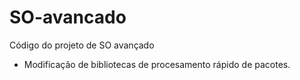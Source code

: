# SO-avancado
Código do projeto de SO avançado 

* Modificação de bibliotecas de procesamento rápido de pacotes.
